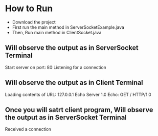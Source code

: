 # How to Run
- Download the project
- First run the main method in ServerSocketExample.java
- Then, Run main method in ClientSocket.java

Will observe the output as in ServerSocket Terminal
-----------------------------------------------------
Start server on port: 80
Listening for a connection

Will observe the output as in Client Terminal
-----------------------------------------------------
Loading contents of URL: 127.0.0.1
Echo Server 1.0
Echo: GET / HTTP/1.0

Once you will satrt client program,
Will observe the output as in ServerSocket Terminal
-----------------------------------------------------
Received a connection
